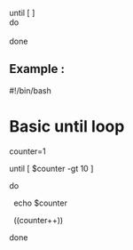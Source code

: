 



until [ <some test> ]  
do  
<commands>  
done







## Example : 



#!/bin/bash

# Basic until loop

counter=1

until [ $counter -gt 10 ]

do

  echo $counter

  ((counter++))

done






